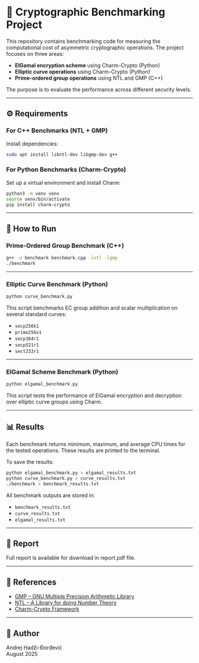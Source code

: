 # 🔐 Cryptographic Benchmarking Project

This repository contains benchmarking code for measuring the computational cost of asymmetric cryptographic operations. The project focuses on three areas:

- **ElGamal encryption scheme** using Charm-Crypto (Python)
- **Elliptic curve operations** using Charm-Crypto (Python)
- **Prime-ordered group operations** using NTL and GMP (C++)

The purpose is to evaluate the performance across different security levels.

---
## ⚙️ Requirements

### For C++ Benchmarks (NTL + GMP)

Install dependencies:

```bash
sudo apt install libntl-dev libgmp-dev g++
```

### For Python Benchmarks (Charm-Crypto)

Set up a virtual environment and install Charm:

```bash
python3 -m venv venv
source venv/bin/activate
pip install charm-crypto
```
---

## 🚀 How to Run

### Prime-Ordered Group Benchmark (C++)

```bash
g++ -o benchmark benchmark.cpp -lntl -lgmp
./benchmark
```
---

### Elliptic Curve Benchmark (Python)

```bash
python curve_benchmark.py
```

This script benchmarks EC group addition and scalar multiplication on several standard curves:
- `secp256k1`
- `prime256v1`
- `secp384r1`
- `secp521r1`
- `sect233r1`

---

### ElGamal Scheme Benchmark (Python)

```bash
python elgamal_benchmark.py
```

This script tests the performance of ElGamal encryption and decryption over elliptic curve groups using Charm.

---

## 📊 Results

Each benchmark returns minimum, maximum, and average CPU times for the tested operations. These results are printed to the terminal.

To save the results:

```bash
python elgamal_benchmark.py > elgamal_results.txt
python curve_benchmark.py > curve_results.txt
./benchmark > benchmark_results.txt
```

All benchmark outputs are stored in:
- `benchmark_results.txt`
- `curve_results.txt`
- `elgamal_results.txt`

---

## 📝 Report
Full report is available for download in report.pdf file.

---

## 🔗 References

- [GMP – GNU Multiple Precision Arithmetic Library](https://gmplib.org/)
- [NTL – A Library for doing Number Theory](https://libntl.org/)
- [Charm-Crypto Framework](https://github.com/JHUISI/charm)

---

## 👤 Author

Andrej Hadži-Đorđević  
August 2025
